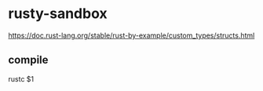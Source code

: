 # rusty-sandbox

https://doc.rust-lang.org/stable/rust-by-example/custom_types/structs.html

## compile

rustc $1
